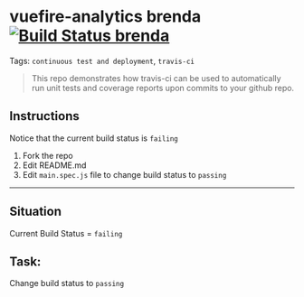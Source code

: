 # vuefire-analytics brenda [![Build Status brenda](https://travis-ci.com/breadplop/vue-deployment-check.svg?branch=master)](https://travis-ci.com/breadplop/vue-deployment-check)

Tags: `continuous test and deployment`, `travis-ci`

> This repo demonstrates how travis-ci can be used to automatically run unit tests and coverage reports upon commits to your github repo.

## Instructions
Notice that the current build status is `failing`

1. Fork the repo
2. Edit README.md
3. Edit `main.spec.js` file to change build status to `passing`

---
## Situation
Current Build Status = `failing`

## Task: 
Change build status to `passing`
